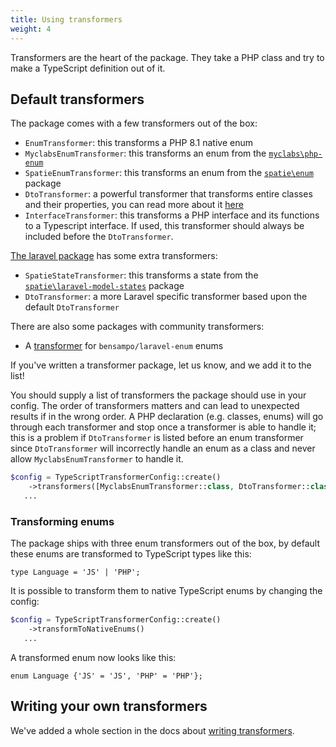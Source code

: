 ```yaml
---
title: Using transformers 
weight: 4
---
```


Transformers are the heart of the package. They take a PHP class and try to make a TypeScript definition out of it.

## Default transformers

The package comes with a few transformers out of the box:

- `EnumTransformer`: this transforms a PHP 8.1 native enum
- `MyclabsEnumTransformer`: this transforms an enum from the [`myclabs\php-enum`](https://github.com//myclabs/php-enum)
- `SpatieEnumTransformer`: this transforms an enum from the [`spatie\enum`](https://github.com/spatie/enum) package
- `DtoTransformer`: a powerful transformer that transforms entire classes and their properties, you can read more about
  it [here](/docs/typescript-transformer/v2/dtos/typing-properties)
- `InterfaceTransformer`: this transforms a PHP interface and its functions to a Typescript interface. If used, this 
  transformer should always be included before the `DtoTransformer`.

[The laravel package](/docs/typescript-transformer/v2/laravel/installation-and-setup) has some extra transformers:

- `SpatieStateTransformer`: this transforms a state from
  the [`spatie\laravel-model-states`](https://github.com/spatie/laravel-model-status) package
- `DtoTransformer`: a more Laravel specific transformer based upon the default `DtoTransformer`

There are also some packages with community transformers:

- A [transformer](https://github.com/wt-health/laravel-enum-transformer) for `bensampo/laravel-enum` enums

If you've written a transformer package, let us know, and we add it to the list!

You should supply a list of transformers the package should use in your config. The order of transformers matters and can lead to unexpected results if in the wrong order. A PHP declaration (e.g. classes, enums) will go through each transformer and stop once a transformer is able to handle it; this is a problem if `DtoTransformer` is listed before an enum transformer since `DtoTransformer` will incorrectly handle an enum as a class and never allow `MyclabsEnumTransformer` to handle it.

```php
$config = TypeScriptTransformerConfig::create()
    ->transformers([MyclabsEnumTransformer::class, DtoTransformer::class])
   ...
```

### Transforming enums

The package ships with three enum transformers out of the box, by default these enums are transformed to TypeScript types like this:

```tsx
type Language = 'JS' | 'PHP'; 
```

It is possible to transform them to native TypeScript enums by changing the config:

```php
$config = TypeScriptTransformerConfig::create()
    ->transformToNativeEnums()
   ...
```

A transformed enum now looks like this:

```tsx
enum Language {'JS' = 'JS', 'PHP' = 'PHP'};
```

## Writing your own transformers

We've added a whole section in the docs about [writing transformers](../transformers/getting-started).
